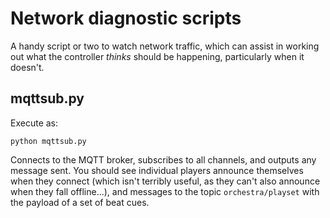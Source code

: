 # Network diagnostic scripts

A handy script or two to watch network traffic, which can assist in working out what the controller *thinks* should be happening, particularly when it doesn't.

## mqttsub.py

Execute as:

    python mqttsub.py

Connects to the MQTT broker, subscribes to all channels, and outputs any message sent. You should see individual players announce themselves when they connect (which isn't terribly useful, as they can't also announce when they fall offline...), and messages to the topic `orchestra/playset` with the payload of a set of beat cues.